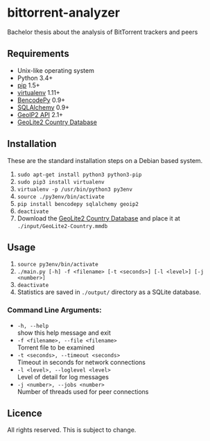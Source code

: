 # bittorrent-analyzer
Bachelor thesis about the analysis of BitTorrent trackers and peers

## Requirements
* Unix-like operating system
* Python 3.4+
* [pip](https://pip.pypa.io/) 1.5+
* [virtualenv](https://virtualenv.pypa.io/) 1.11+
* [BencodePy](https://github.com/eweast/BencodePy) 0.9+
* [SQLAlchemy](http://www.sqlalchemy.org/) 0.9+
* [GeoIP2 API](https://pypi.python.org/pypi/geoip2) 2.1+
* [GeoLite2 Country Database](http://dev.maxmind.com/geoip/geoip2/geolite2/)

## Installation
These are the standard installation steps on a Debian based system.

1. `sudo apt-get install python3 python3-pip`
2. `sudo pip3 install virtualenv`
3. `virtualenv -p /usr/bin/python3 py3env`
4. `source ./py3env/bin/activate`
5. `pip install bencodepy sqlalchemy geoip2`
6. `deactivate`
7. Download the [GeoLite2 Country Database](http://dev.maxmind.com/geoip/geoip2/geolite2/#Downloads) and place it at `./input/GeoLite2-Country.mmdb`

## Usage
1. `source py3env/bin/activate`
2. `./main.py [-h] -f <filename> [-t <seconds>] [-l <level>] [-j <number>]`
3. `deactivate`
4. Statistics are saved in `./output/` directory as a SQLite database.

### Command Line Arguments:
* `-h, --help`  
show this help message and exit
* `-f <filename>, --file <filename>`  
Torrent file to be examined
* `-t <seconds>, --timeout <seconds>`  
Timeout in seconds for network connections
* `-l <level>, --loglevel <level>`  
Level of detail for log messages
* `-j <number>, --jobs <number>`  
Number of threads used for peer connections

## Licence
All rights reserved. This is subject to change.

